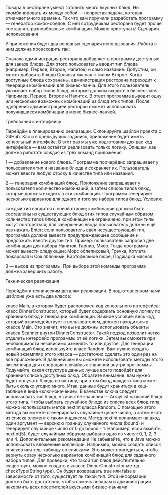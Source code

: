 Повара в ресторане умеют готовить много вкусных блюд. Но скомбинировать их между собой — непростая задача, которая отнимает много времени. Так что вам поручили разработать программу — генератор комбо-обедов. С ней сотрудникам ресторана будет проще составлять разнообразные комбинации. Можно приступать!
Сценарии использования

У приложения будет два основных сценария использования. Работа с ним должна происходить так:

Сначала администрация ресторана добавляет в программу доступные для заказа блюда. Для этого пользователь вводит тип блюда (например, Первое, Второе, Напиток) и само название. Допустим, он может добавить блюдо Солянка мясная с типом Второе.
Когда доступные блюда сохранены, администрация ресторана переходит к генерации комбинаций для бизнес-ланча. Для этого пользователь указывает набор типов блюд, которые должны входить в бизнес-ланч. Например, Первое, Второе и Напиток. В ответ программа выводит одну или несколько возможных комбинаций из блюд этих типов. После одобрения администрацией ресторан сможет использовать получившиеся комбинации в меню бизнес-ланчей.

Требования к интерфейсу

Перейдём к планированию реализации. Склонируйте шаблон проекта с GitHub.  Как и в предыдущих заданиях, приложение будет иметь консольный интерфейс. В этот раз мы уже подготовили для вас код интерфейса — вам остаётся реализовать только логику.
Опишем, как должна работать каждая из трёх команд приложения:

1 — добавление нового блюда. Программа поочерёдно запрашивает у пользователя тип и название блюда и сохраняет их. Пользователь может ввести любую строку в качестве типа или названия.

2 — генерация комбинаций блюд. Приложение запрашивает у пользователя количество комбинаций, а затем список типов блюд, которые должны входить в эти комбинации. Программа генерирует несколько вариантов для одного и того же набора типов блюд. Условия:
  
каждый тип вводится с новой строки;
комбинации должны быть составлены из существующих блюд этих типов случайным образом;
количество типов блюд в комбинации не ограничено, при этом типы могут повторяться;
для завершения ввода пользователь должен ещё раз нажать Enter;
если пользователь ввёл несуществующий тип, программа должна вывести предупреждающее сообщение и предложить ввести другой тип.
  Пример: пользователь запросил две комбинации для набора Напиток, Гарнир, Мясо. Тогда программа может вывести следующее: Морс облепиховый, Гречка, Котлета пожарская и Сок яблочный, Картофельное пюре, Поджарка мясная.
  
3 — выход из программы. При выборе этой команды программа должна завершить работу.

Техническая реализация

Перейдём к техническим деталям реализации. В подготовленном нами шаблоне уже есть два класса:

класс Main, в котором будет расположен код консольного интерфейса;
класс DinnerConstructor, который будет содержать основную логику по хранению блюд и генерации комбинаций.
Важное условие: весь код, который взаимодействует с пользователем, должен находиться в классе Main. Это значит, что вы не должны использовать объекты класса Scanner внутри DinnerConstructor. Такой подход позволит чётко отделить интерфейс программы от её логики. Затем вы сможете при необходимости независимо изменять то или другое.
Для генерации комбинаций блюд используйте класс Random. Вам нужно создать новый экземпляр этого класса — достаточно сделать это один раз на всё приложение. В дальнейшем вы сможете использовать методы этого экземпляра для генерации случайных значений внутри программы.
Подумайте, какая структура данных лучше всего подойдёт для хранения списка доступных блюд. Обратите внимание: вам нужно будет получать блюда по их типу, при этом блюд каждого типа может быть сколько угодно много.
Итак, данные будут храниться в хеш-таблице в виде «ключ-значение». В качестве ключа следует использовать тип блюд, в качестве значения — ArrayList названий блюд этого типа.
Чтобы выбрать случайное блюдо из списка всех блюд типа, можно использовать метод nextInt класса Random. С помощью этого метода вы можете сгенерировать случайное целое число, а затем взять из списка элемент с таким индексом.
Метод nextInt принимает на вход один аргумент — верхнюю границу случайного числа (bound) и генерирует случайное число от 0 до bound - 1. Например, если вызвать nextInt(5), будет случайным образом выбрано одно из чисел: 0, 1, 2, 3 или 4.
Дополнительные рекомендации
Не забывайте, что в Java можно использовать вложенные коллекции. Например, можно создать список списков или хеш-таблицу со списками. Это может пригодиться, чтобы вернуть сразу несколько вариантов комбинаций блюд для заданного набора типов.
Для проверки, что такой тип блюд действительно существует, можно создать в классе DinnerConstructor метод checkType(String type). Он будет возвращать true или false в зависимости от того, существует ли такой тип.
Этой информации должно быть достаточно, чтобы помочь поварам и администрации накормить всех посетителей вкусными бизнес-ланчами.
